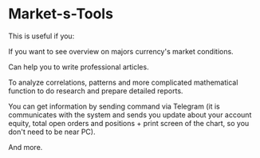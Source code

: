 # Market-s-Tools

This is useful if you:

If you want to see overview on majors currency's market conditions.

Can help you to write professional articles.

To analyze correlations, patterns and more complicated mathematical function to do research and prepare detailed reports.

You can get information by sending command via Telegram (it is communicates with the system and sends you update about your account equity, total open orders and positions + print screen of the chart, so you don't need to be near PC).

And more.
